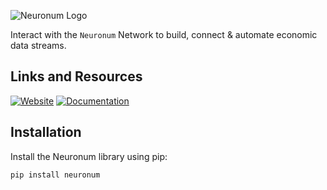 ![Neuronum Logo](https://neuronum.net/static/logo_pip.png "Neuronum")

Interact with the `Neuronum` Network to build, connect & automate economic data streams.

## Links and Resources
[![Website](https://img.shields.io/badge/Website-Neuronum-blue)](https://neuronum.net)
[![Documentation](https://img.shields.io/badge/Docs-Read%20now-green)](https://neuronum.net/docs)


## Installation
Install the Neuronum library using pip:

```bash
pip install neuronum
